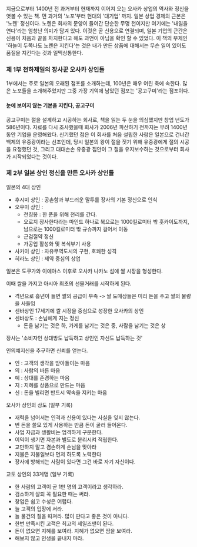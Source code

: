 지금으로부터 1400년 전 과거부터 현재까지 이어져 오는 오사카 상업의 역사와 정신을 엿볼 수 있는 책.
먼 과거의 '노포'부터 현대의 '대기업' 까지. 일본 상업 경제의 근본은 '노렌' 정신이다.
노렌은 회사의 문양이 들어간 단순한 무명 천이지만 여기에는 '내일을 연다'라는 엄청난 의미가 담겨 있다. 이것은 곧 신용으로 연결되며, 일본 기업의 근간은 신용이 처음과 끝을 차지한다고 해도 과언이 아님을 확인 할 수 있었다.
이 책의 부제인 '하늘이 두쪽나도 노렌은 지킨다'는 것은 내가 만든 상품에 대해서는 무슨 일이 있어도 품질을 지킨다는 것과 일맥상통한다.

### 제 1부 천하제일의 장사꾼 오사카 상인들

1부에서는 주로 일본의 오래된 점포를 소개하는데, 100년은 매우 어린 축에 속한다.
많은 노포들을 소개해주었지만 그중 가장 기억에 남았던 점포는 '공고구미'라는 점포이다.

#### 눈에 보이지 않는 기본을 지킨다, 공고구미

공고구미는 절을 설계하고 시공하는 회사로, 책을 읽는 두 눈을 의심했지만 창업 년도가 586년이다. 자료를 다시 조사했을때 회사가 2006년 파산하기 전까지는 무려 1400년동안 기업을 운영해왔다.
신기했던 점은 이 회사를 처음 설립한 사람은 일본으로 건너간 백제의 유중광이라는 선조인데, 당시 일본의 왕이 절을 짓기 위해 유중광에게 절의 시공을 요청했던 것, 그리고 대대손손 유중광 집안이 그 절을 유지보수하는 것으로부터 회사가 시작되었다는 것이다.

### 제 2부 일본 상인 정신을 만든 오사카 상인들

일본의 4대 상인
 - 후시미 상인 : 공손함과 부드러운 말투를 장사의 기본 정신으로 인식
 - 오우미 상인 :
   - 천칭봉 : 한 푼을 위해 천리를 간다.
   - 오로지 장사한다라는 마인드 하나로 북으로는 1000킬로미터 밖 훗카이도까지, 남으로는 1000킬로미터 밖 규슈까지 걸어서 이동
   - 근검절약 정신
   - 가공업 활성화 및 복식부기 사용
 - 사카이 상인 : 자유무역도시의 구현, 호쾌한 성격
 - 히라노 상인 : 제약 중심의 상업

일본은 도쿠가와 이에야스 이후로 오사카 나카노 섬에 쌀 시장을 형성한다.

이때 쌀을 가지고 아시아 최초의 선물거래를 시작하게 된다.
 - 격년으로 흉년이 들면 쌀의 공급이 부족 -> 쌀 도매상들은 미리 돈을 주고 쌀의 물량을 사들임
 - 센바상인 17세기에 쌀 시장을 중심으로 성장한 오사카의 상인
 - 센바상도 : 손님에게 지는 정신
   - 돈을 남기는 것은 하, 가게를 남기는 것은 중, 사람을 남기는 것은 상

장사는 '소비자인 상대방도 납득하고 상인인 자신도 납득하는 것'

인의예지신을 추구하면 신뢰를 얻는다.
 - 인 : 고객의 생각을 받아들이는 마음
 - 의 : 사람의 바른 마음
 - 예 : 상대를 존경하는 마음
 - 지 : 지혜를 상품으로 만드는 마음
 - 신 : 돈을 빌리면 반드시 약속을 지키는 마음

오사카 상인의 상도 (일부 기록)
- 재력을 넘어서는 인격과 신용이 있다는 사실을 잊지 않는다.
- 번 돈을 쓸모 있게 사용하는 만큼 돈이 굴러 들어온다.
- 사업 자금과 생활비는 엄격하게 구분한다.
- 이익이 생기면 자본과 별도로 분리시켜 적립한다.
- 교만하지 말고 겸손하게 손님을 맞아라
- 지불은 지불일보다 먼저 하도록 노력한다
- 장사에 방해되는 사람이 있다면 그건 바로 자기 자신이다.

교토 상인의 33계명 (일부 기록)
- 한 사람의 고객이 곧 1만 명의 고객이라고 생각하라.
- 검소하게 살되 꼭 필요한 때는 써라.
- 창업은 쉽고 수성은 어렵다.
- 늘 고객의 입장에 서라.
- 늘 물건의 질을 따져라. 많이 판다고 좋은 것이 아니다.
- 한번 만족시킨 고객은 최고의 세일즈맨이 된다.
- 돈이 없으면 지혜를 보여라. 지혜가 없으면 땀을 보여라.
- 해보지 않고 인생을 끝내지 마라. 

